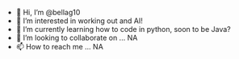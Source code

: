 - 👋 Hi, I’m @bellag10
- 👀 I’m interested in working out and AI!
- 🌱 I’m currently learning how to code in python, soon to be Java?
- 💞️ I’m looking to collaborate on ... NA
- 📫 How to reach me ... NA

<!---
bellag10/bellag10 is a ✨ special ✨ repository because its `README.md` (this file) appears on your GitHub profile.
You can click the Preview link to take a look at your changes.
--->
